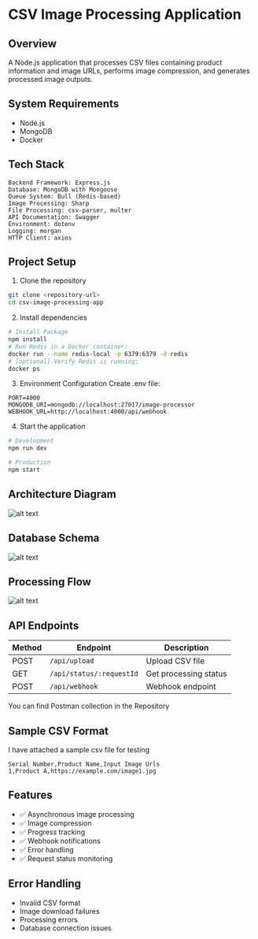 # CSV Image Processing Application

## Overview

A Node.js application that processes CSV files containing product information and image URLs, performs image compression, and generates processed image outputs.

## System Requirements

- Node.js
- MongoDB
- Docker

## Tech Stack

```
Backend Framework: Express.js
Database: MongoDB with Mongoose
Queue System: Bull (Redis-based)
Image Processing: Sharp
File Processing: csv-parser, multer
API Documentation: Swagger
Environment: dotenv
Logging: morgan
HTTP Client: axios
```

## Project Setup

1. Clone the repository

```bash
git clone <repository-url>
cd csv-image-processing-app
```

2. Install dependencies

```bash
# Install Package
npm install
# Run Redis in a Docker container:
docker run --name redis-local -p 6379:6379 -d redis
# [optional] Verify Redis is running:
docker ps

```

3. Environment Configuration
   Create .env file:

```env
PORT=4000
MONGODB_URI=mongodb://localhost:27017/image-processor
WEBHOOK_URL=http://localhost:4000/api/webhook
```

4. Start the application

```bash
# Development
npm run dev

# Production
npm start

```

## Architecture Diagram

![alt text](image.png)

## Database Schema

![alt text](image-2.png)

## Processing Flow

![alt text](image-3.png)

## API Endpoints

| Method | Endpoint                 | Description           |
| ------ | ------------------------ | --------------------- |
| POST   | `/api/upload`            | Upload CSV file       |
| GET    | `/api/status/:requestId` | Get processing status |
| POST   | `/api/webhook`           | Webhook endpoint      |

You can find Postman collection in the Repository

## Sample CSV Format

I have attached a sample csv file for testing

```csv
Serial Number,Product Name,Input Image Urls
1,Product A,https://example.com/image1.jpg
```

## Features

- ✅ Asynchronous image processing
- ✅ Image compression
- ✅ Progress tracking
- ✅ Webhook notifications
- ✅ Error handling
- ✅ Request status monitoring

## Error Handling

- Invalid CSV format
- Image download failures
- Processing errors
- Database connection issues
